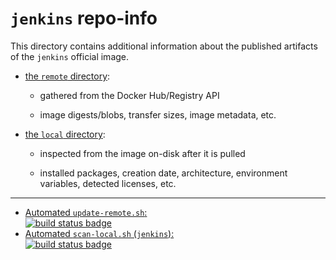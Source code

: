 # `jenkins` repo-info

This directory contains additional information about the published artifacts of the `jenkins` official image.

-	[the `remote` directory](remote/):

	-	gathered from the Docker Hub/Registry API

	-	image digests/blobs, transfer sizes, image metadata, etc.

-	[the `local` directory](local/):

	-	inspected from the image on-disk after it is pulled

	-	installed packages, creation date, architecture, environment variables, detected licenses, etc.

---

-	[Automated `update-remote.sh`:  
	![build status badge](https://doi-janky.infosiftr.net/job/repo-info/job/remote/badge/icon)](https://doi-janky.infosiftr.net/job/repo-info/job/remote/)
-	[Automated `scan-local.sh` (`jenkins`):  
	![build status badge](https://doi-janky.infosiftr.net/job/repo-info/job/local/job/jenkins/badge/icon)](https://doi-janky.infosiftr.net/job/repo-info/job/local/job/jenkins)
